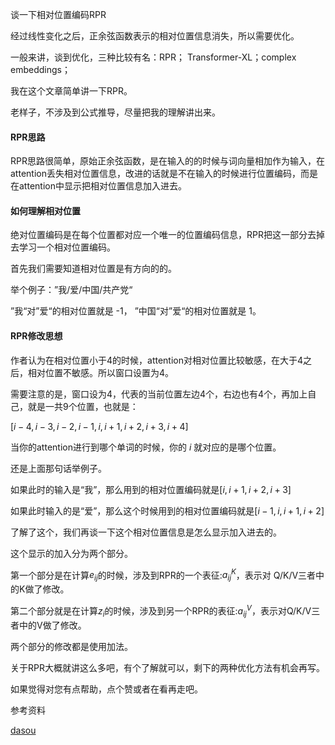 谈一下相对位置编码RPR

经过线性变化之后，正余弦函数表示的相对位置信息消失，所以需要优化。

一般来讲，谈到优化，三种比较有名：RPR； Transformer-XL；complex embeddings；

我在这个文章简单讲一下RPR。

老样子，不涉及到公式推导，尽量把我的理解讲出来。

#### RPR思路

RPR思路很简单，原始正余弦函数，是在输入的的时候与词向量相加作为输入，在attention丢失相对位置信息，改进的话就是不在输入的时候进行位置编码，而是在attention中显示把相对位置信息加入进去。

#### 如何理解相对位置

绝对位置编码是在每个位置都对应一个唯一的位置编码信息，RPR把这一部分去掉去学习一个相对位置编码。

首先我们需要知道相对位置是有方向的的。

举个例子：”我/爱/中国/共产党“

”我“对”爱“的相对位置就是 -1， ”中国“对”爱“的相对位置就是 1。

#### RPR修改思想

作者认为在相对位置小于4的时候，attention对相对位置比较敏感，在大于4之后，相对位置不敏感。所以窗口设置为4。

需要注意的是，窗口设为4，代表的当前位置左边4个，右边也有4个，再加上自己，就是一共9个位置，也就是：

$[i-4,i-3,i-2,i-1,i,i+1,i+2,i+3,i+4]$

当你的attention进行到哪个单词的时候，你的 $i$ 就对应的是哪个位置。

还是上面那句话举例子。

如果此时的输入是“我”，那么用到的相对位置编码就是$[i,i+1,i+2,i+3]$

如果此时输入的是“爱”，那么这个时候用到的相对位置编码就是$[i-1,i,i+1,i+2]$

了解了这个，我们再谈一下这个相对位置信息是怎么显示加入进去的。

这个显示的加入分为两个部分。

第一个部分是在计算$e_{ij}$的时候，涉及到RPR的一个表征:$a_{ij}^{K}$，表示对 Q/K/V三者中的K做了修改。

第二个部分就是在计算$z_{i}$的时候，涉及到另一个RPR的表征:$a_{ij}^{V}$，表示对Q/K/V三者中的V做了修改。

两个部分的修改都是使用加法。



关于RPR大概就讲这么多吧，有个了解就可以，剩下的两种优化方法有机会再写。

如果觉得对您有点帮助，点个赞或者在看再走吧。



参考资料

[dasou](https://github.com/DA-southampton/NLP_ability/blob/master/%E6%B7%B1%E5%BA%A6%E5%AD%A6%E4%B9%A0%E8%87%AA%E7%84%B6%E8%AF%AD%E8%A8%80%E5%A4%84%E7%90%86/Transformer/%E5%8E%9F%E7%89%88Transformer%E7%9A%84%E4%BD%8D%E7%BD%AE%E7%BC%96%E7%A0%81%E7%A9%B6%E7%AB%9F%E6%9C%89%E6%B2%A1%E6%9C%89%E5%8C%85%E5%90%AB%E7%9B%B8%E5%AF%B9%E4%BD%8D%E7%BD%AE%E4%BF%A1%E6%81%AF.md)